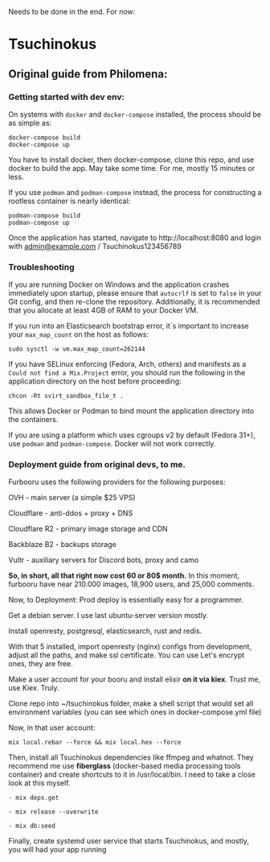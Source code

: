 Needs to be done in the end. For now: 

# Tsuchinokus


## Original guide from Philomena:

### Getting started with dev env:

On systems with `docker` and `docker-compose` installed, the process should be as simple as:

```
docker-compose build
docker-compose up
```

You have to install docker, then docker-compose, clone this repo, and use docker to build the app. May take some time. For me, mostly 15 minutes or less. 

If you use `podman` and `podman-compose` instead, the process for constructing a rootless container is nearly identical:

```
podman-compose build
podman-compose up
```

Once the application has started, navigate to http://localhost:8080 and login with admin@example.com / Tsuchinokus123456789

### Troubleshooting

If you are running Docker on Windows and the application crashes immediately upon startup, please ensure that `autocrlf` is set to `false` in your Git config, and then re-clone the repository. Additionally, it is recommended that you allocate at least 4GB of RAM to your Docker VM.

If you run into an Elasticsearch bootstrap error, it´s important to increase your `max_map_count` on the host as follows:

```
sudo sysctl -w vm.max_map_count=262144
```

If you have SELinux enforcing (Fedora, Arch, others) and manifests as a `Could not find a Mix.Project` error, you should run the following in the application directory on the host before proceeding:

```
chcon -Rt svirt_sandbox_file_t .
```

This allows Docker or Podman to bind mount the application directory into the containers.

If you are using a platform which uses cgroups v2 by default (Fedora 31+), use `podman` and `podman-compose`. Docker will not work correctly.

### Deployment guide from original devs, to me.

Furbooru uses the following providers for the following purposes:

OVH - main server (a simple $25 VPS)

Cloudflare - anti-ddos + proxy + DNS

Cloudflare R2 - primary image storage and CDN

Backblaze B2 - backups storage

Vultr - auxiliary servers for Discord bots, proxy and camo


**So, in short, all that right now cost 60 or 80$ month.**
In this moment, furbooru have near 210.000 images, 18,900 users, and 25,000 comments. 

Now, to Deployment:
Prod deploy is essentially easy for a programmer. 

Get a debian server. I use last ubuntu-server version mostly.

Install openresty, postgresql, elasticsearch, rust and redis. 

With that 5 installed, import openresty (nginx) configs from development, adjust all the paths, and make ssl certificate. You can use Let's encrypt ones, they are free.

Make a user account for your booru and install elixir **on it via kiex**. Trust me, use Kiex. Truly.

Clone repo into ~/tsuchinokus folder, make a shell script that would set all environment variables (you can see which ones in docker-compose.yml file)


Now, in that user account:

```
mix local.rebar --force && mix local.hex --force
```

Then, install all Tsuchinokus dependencies like ffmpeg and whatnot. They recommend me use **fiberglass** (docker-based media processing tools container) and create shortcuts to it in /usr/local/bin. I need to take a close look at this myself.
```
- mix deps.get
```
```
- mix release --overwrite
```
```
- mix db:seed
```
Finally, create systemd user service that starts Tsuchinokus, and mostly, you will had your app running
